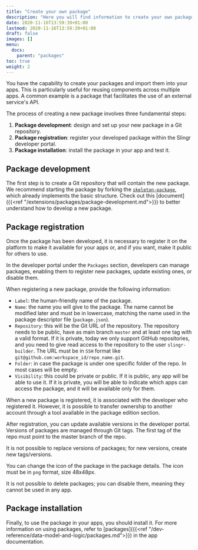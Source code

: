 ```yaml
---
title: "Create your own package"
description: "Here you will find information to create your own package."
date: 2020-11-16T13:59:39+01:00
lastmod: 2020-11-16T13:59:39+01:00
draft: false
images: []
menu:
  docs:
    parent: "packages"
toc: true
weight: 2
---
```


You have the capability to create your packages and import them into your apps. This is particularly useful for reusing components across multiple apps. A common example is a package that facilitates the use of an external service's API.

The process of creating a new package involves three fundamental steps:

1. **Package development**: design and set up your new package in a Git repository.
2. **Package registration**: register your developed package within the Slingr developer portal.
3. **Package installation**: install the package in your app and test it.

## Package development

The first step is to create a Git repository that will contain the new package.
We recommend starting the package by forking the [`skeleton-package`](https://github.com/slingr-stack/skeleton-package),
which already implements the basic structure.
Check out this [document]({{<ref "/extensions/packages/package-development.md">}}) to better understand how to develop a new package.

## Package registration

Once the package has been developed, it is necessary to register it on the platform to make it available for your apps or, and if you want, make it public for others to use.

In the developer portal under the `Packages` section, developers can manage packages, enabling them to register new packages, update existing ones, or disable them.

When registering a new package, provide the following information:

- `Label`: the human-friendly name of the package.
- `Name`:  the name you will give to the package. The name cannot be modified later and must be in lowercase, matching the name used in the package descriptor file (`package.json`).
- `Repository`: this will be the Git URL of the repository. The repository needs to be public, have as main branch `master` and at least one tag with a valid format. If it is private, today we only support GitHub repositories, and you need to give read access to the repository to the user `slingr-builder`. The URL must be in `SSH` format like `git@github.com:workspace_id/repo_name.git`.
- `Folder`: in case the package is under one specific folder of the repo. In most cases will be empty.
- `Visibility`: this could be private or public. If it is public, any app will be able to use it. If it is private, you
  will be able to indicate which apps can access the package, and it will be available only for them.

When a new package is registered, it is associated with the developer who registered it. However, it is possible to transfer ownership to another account through a tool available in the package edition section.

After registration, you can update available versions in the developer portal. Versions of packages are managed through Git tags. The first tag of the repo must point to the master branch of the repo.

It is not possible to replace versions of packages; for new versions, create new tags/versions.

You can change the icon of the package in the package details. The icon must be in `png` format, size 48x48px.

It is not possible to delete packages; you can disable them, meaning they cannot be used in any app.

## Package installation

Finally, to use the package in your apps, you should install it. For more information on using packages, refer to [packages]({{<ref "/dev-reference/data-model-and-logic/packages.md">}}) in the app documentation.
